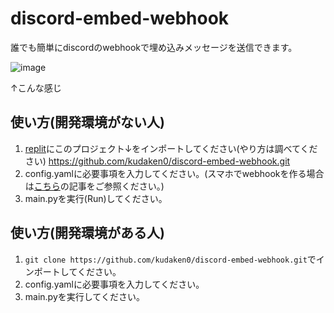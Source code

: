 # discord-embed-webhook
誰でも簡単にdiscordのwebhookで埋め込みメッセージを送信できます。


![image](https://i.imgur.com/RDGdYbI.png)

↑こんな感じ

## 使い方(開発環境がない人)
1. [replit](https://replit.com)にこのプロジェクト↓をインポートしてください(やり方は調べてください)
https://github.com/kudaken0/discord-embed-webhook.git
2. config.yamlに必要事項を入力してください。(スマホでwebhookを作る場合は[こちら](https://note.com/nuyaki/n/nc2f167ca6c5f)の記事をご参照ください。)
2. main.pyを実行(Run)してください。
## 使い方(開発環境がある人)
1. ```git clone https://github.com/kudaken0/discord-embed-webhook.git```でインポートしてください。
2. config.yamlに必要事項を入力してください。
3. main.pyを実行してください。